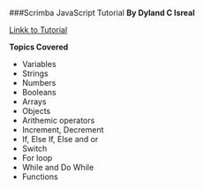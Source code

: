 ###Scrimba JavaScript Tutorial
**By Dyland C Isreal**

[Linkk to Tutorial](https://scrimba.com/g/gintrotojavascript)

**Topics Covered**

- Variables
- Strings
- Numbers
- Booleans
- Arrays 
- Objects
- Arithemic operators
- Increment, Decrement
- If, Else If, Else and or
- Switch
- For loop
- While and Do While
- Functions
